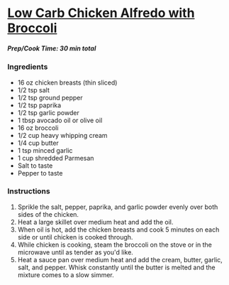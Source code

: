 # [Low Carb Chicken Alfredo with Broccoli](https://thatlowcarblife.com/low-carb-alfredo-sauce/)
##### Prep/Cook Time: 30 min total 

### Ingredients 
* 16 oz chicken breasts (thin sliced)
* 1/2 tsp salt
* 1/2 tsp ground pepper
* 1/2 tsp paprika
* 1/2 tsp garlic powder
* 1 tbsp avocado oil or olive oil
* 16 oz broccoli
* 1/2 cup heavy whipping cream
* 1/4 cup butter
* 1 tsp minced garlic
* 1 cup shredded Parmesan 
* Salt to taste 
* Pepper to taste 

### Instructions 
1. Sprikle the salt, pepper, paprika, and garlic powder evenly over both sides of the chicken.
2. Heat a large skillet over medium heat and add the oil. 
3. When oil is hot, add the chicken breasts and cook 5 minutes on each side or until chicken is cooked through.
4. While chicken is cooking, steam the broccoli on the stove or in the microwave until as tender as you'd like.
5. Heat a sauce pan over medium heat and add the cream, butter, garlic, salt, and pepper. Whisk constantly until the butter is melted and the mixture comes to a slow simmer.
